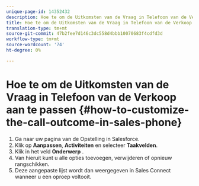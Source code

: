 ```yaml
---
unique-page-id: 14352432
description: Hoe te om de Uitkomsten van de Vraag in Telefoon van de Verkoop aan te passen - Marketo Docs - de Documentatie van het Product
title: Hoe te om de Uitkomsten van de Vraag in Telefoon van de Verkoop aan te passen
translation-type: tm+mt
source-git-commit: 47b2fee7d146c3dc558d4bbb10070683f4cdfd3d
workflow-type: tm+mt
source-wordcount: '74'
ht-degree: 0%

---
```



# Hoe te om de Uitkomsten van de Vraag in Telefoon van de Verkoop aan te passen {#how-to-customize-the-call-outcome-in-sales-phone}

1. Ga naar uw pagina van de Opstelling in Salesforce.
1. Klik op **Aanpassen**, **Activiteiten** en selecteer **Taakvelden**.
1. Klik in het veld **Onderwerp** .
1. Van hieruit kunt u alle opties toevoegen, verwijderen of opnieuw rangschikken.
1. Deze aangepaste lijst wordt dan weergegeven in Sales Connect wanneer u een oproep voltooit.

